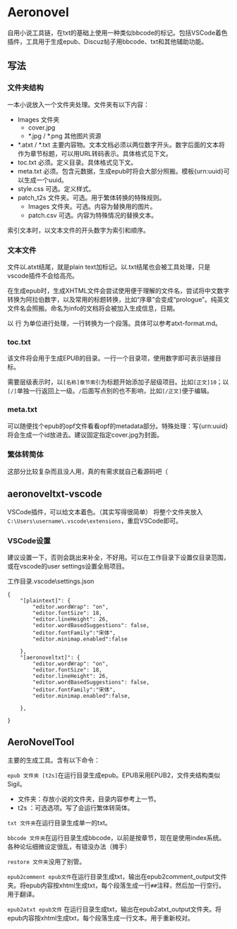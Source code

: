 # Aeronovel

自用小说工具链，在txt的基础上使用一种类似bbcode的标记。包括VSCode着色插件，工具用于生成epub、Discuz帖子用bbcode、txt和其他辅助功能。

## 写法

### 文件夹结构

一本小说放入一个文件夹处理。文件夹有以下内容：

* Images 文件夹
    * cover.jpg 
    * *.jpg / *.png 其他图片资源
* *.atxt / *.txt 主要内容物。文本文档必须以两位数字开头。数字后面的文本将作为章节标题，可以用URL转码表示。具体格式见下文。
* toc.txt 必须。定义目录。具体格式见下文。
* meta.txt 必须。包含元数据，生成epub时将会大部分照搬。模板{urn:uuid}可以生成一个uuid。
* style.css 可选。定义样式。
* patch_t2s 文件夹。可选。用于繁体转换的特殊规则。
    * Images 文件夹。可选。内容为替换用的图片。
    * patch.csv 可选。内容为特殊情况的替换文本。

索引文本时，以文本文件的开头数字为索引和顺序。

### 文本文件

文件以.atxt结尾，就是plain text加标记。以.txt结尾也会被工具处理，只是vscode插件不会给高亮。

在生成epub时，生成XHTML文件会尝试使用便于理解的文件名，尝试将中文数字转换为阿拉伯数字，以及常用的标题转换，比如“序章”会变成“prologue”。纯英文文件名会照搬。命名为info的文档将会被加入生成信息，日期。

以 行 为单位进行处理，一行转换为一个段落。具体可以参考atxt-format.md。

### toc.txt

该文件将会用于生成EPUB的目录。一行一个目录项，使用数字即可表示链接目标。

需要层级表示时，以`[名称]章节索引`为标题开始添加子层级项目。比如`[正文]10`；以`[/]`单独一行返回上一级。`/`后面写点别的也不影响，比如`[/正文]`便于编辑。

### meta.txt

可以随便找个epub的opf文件看看opf的metadata部分。特殊处理：写{urn:uuid}将会生成一个id放进去。建议固定指定cover.jpg为封面。

### 繁体转简体

这部分比较复杂而且没人用，真的有需求就自己看源码吧（

## aeronoveltxt-vscode

VSCode插件，可以给文本着色。（其实写得很简单）
将整个文件夹放入`C:\Users\username\.vscode\extensions`，重启VSCode即可。

### VSCode设置
建议设置一下，否则会跳出来补全，不好用。可以在工作目录下设置仅目录范围，或在vscode的user settings设置全局项目。

工作目录\.vscode\settings.json

```
{
    "[plaintext]": {
        "editor.wordWrap": "on",
        "editor.fontSize": 18,
        "editor.lineHeight": 26,
        "editor.wordBasedSuggestions": false,
        "editor.fontFamily":"宋体",
        "editor.minimap.enabled":false

    },
    "[aeronoveltxt]": {
        "editor.wordWrap": "on",
        "editor.fontSize": 18,
        "editor.lineHeight": 26,
        "editor.wordBasedSuggestions": false,
        "editor.fontFamily":"宋体",
        "editor.minimap.enabled":false,

    },

}
```

## AeroNovelTool

主要的生成工具。含有以下命令：

`epub 文件夹 [t2s]`在运行目录生成epub。EPUB采用EPUB2，文件夹结构类似Sigil。
* 文件夹：存放小说的文件夹，目录内容参考上一节。
* t2s ：可选选项。写了会运行繁体转简体。

`txt 文件夹`在运行目录生成单一的txt。

`bbcode 文件夹`在运行目录生成bbcode，以前是按章节，现在是使用index系统。各种论坛细微设定很乱，有错没办法（摊手）

`restore 文件夹`没用了别管。

`epub2comment epub文件`在运行目录生成txt，输出在epub2comment_output文件夹。将epub内容按xhtml生成txt，每个段落生成一行`##`注释，然后加一行空行。用于翻译。

`epub2atxt epub文件` 在运行目录生成txt，输出在epub2atxt_output文件夹。将epub内容按xhtml生成txt，每个段落生成一行文本。用于重新校对。




